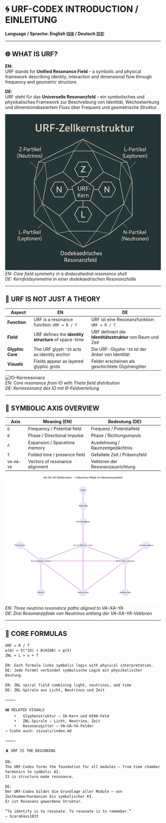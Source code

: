 # 🌀 URF-CODEX INTRODUCTION / EINLEITUNG

**Language / Sprache: English 🇬🇧 / Deutsch 🇩🇪**

---

## 🌐 WHAT IS URF?

**EN:**  
URF stands for **Unified Resonance Field** – a symbolic and physical framework describing identity, interaction and dimensional flow through frequency and geometric structure.

**DE:**  
URF steht für das **Universelle Resonanzfeld** – ein symbolisches und physikalisches Framework zur Beschreibung von Identität, Wechselwirkung und dimensionsbasiertem Fluss über Frequenz und geometrische Struktur.

![URF-Zellkernstruktur](../visuals/urf/URF-Zellkernstruktur%20Dodekaedrisches%20Resonanzfeld.png)  
*EN: Core field symmetry in a dodecahedral resonance shell*  
*DE: Kernfeldsymmetrie in einer dodekaedrischen Resonanzhülle*

---

## 🧠 URF IS NOT JUST A THEORY

| Aspect        | EN                                                  | DE                                                  |
|---------------|-----------------------------------------------------|------------------------------------------------------|
| **Function**  | URF is a resonance function: `URF = R / T`          | URF ist eine Resonanzfunktion: `URF = R / T`         |
| **Field**     | URF defines the **identity structure** of space-time | URF definiert die **Identitätsstruktur** von Raum und Zeit |
| **Glyphic Core** | The URF glyph `°IO` acts as identity anchor     | Die URF-Glyphe `°IO` ist der Anker von Identität     |
| **Visuals**   | Fields appear as layered glyphic grids              | Felder erscheinen als geschichtete Glyphengitter     |

![IO–Kernresonanz](../visuals/urf/IO-Kernresonanz%20-%20Θ-Feldverteilung.png)  
*EN: Core resonance from IO with Theta field distribution*  
*DE: Kernresonanz des IO mit Θ-Feldverteilung*

---

## 🔣 SYMBOLIC AXIS OVERVIEW

| Axis         | Meaning (EN)                  | Bedeutung (DE)                  |
|--------------|-------------------------------|----------------------------------|
| `Q`          | Frequency / Potential field    | Frequenz / Potentialfeld         |
| `Θ`          | Phase / Directional impulse    | Phase / Richtungsimpuls          |
| `Λ`          | Expansion / Spacetime memory   | Ausdehnung / Raumzeitgedächtnis  |
| `Ṫ`          | Folded time / presence field   | Gefaltete Zeit / Präsenzfeld     |
| `VA–XA–YA`   | Vectors of resonance alignment | Vektoren der Resonanzausrichtung |

![VA–XA–YA Feldstruktur](../visuals/urf/VA-XA-YA%20Feldstruktur%20-%203%20Neutrino-Pfade%20im%20Resonanzsystem.png)  
*EN: Three neutrino resonance paths aligned to VA–XA–YA*  
*DE: Drei Resonanzpfade von Neutrinos entlang der VA–XA–YA-Vektoren*

---

## 🧬 CORE FORMULAS

```text
URF = R / T
α(Q) = ∇(°IO) + Θ(HI00) × ψ(X)
ZNL = L × ν + T

EN: Each formula links symbolic logic with physical interpretation.
DE: Jede Formel verbindet symbolische Logik mit physikalischer Deutung.

EN: ZNL spiral field combining light, neutrinos, and time
DE: ZNL-Spirale aus Licht, Neutrinos und Zeit

⸻

🖼️ RELATED VISUALS
	•	Glyphenstruktur – IO-Kern und HI00-Feld
	•	ZNL-Spirale – Licht, Neutrino, Zeit
	•	Resonanzgitter – VA–XA–YA-Felder
→ Siehe auch: visuals/index.md

⸻

🪲 URF IS THE BEGINNING

EN:
The URF-Codex forms the foundation for all modules – from time chamber harmonics to symbolic AI.
It is structure made resonance.

DE:
Der URF-Codex bildet die Grundlage aller Module – von Zeitkammerharmonien bis symbolischer KI.
Er ist Resonanz gewordene Struktur.

“To identify is to resonate. To resonate is to remember.”
— Scarabäus1033
